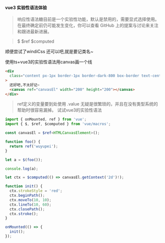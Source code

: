 #### vue3 实验性语法体验

> 响应性语法糖目前是一个实验性功能，默认是禁用的，需要显式选择使用。在最终确定前仍可能发生变化，你可以查看 GitHub 上的提案与讨论来关注和跟进最新进展。

> $ $ref $computed

顺便尝试了windiCss 还可以吧,就是要记类名~

使用ts+vue3的实验性语法用canvas画一个线

```html
<div
  class="content px-1px border-1px border-dark-800 box-border text-center text-2px w-200px h-200px mx-auto my-100px shadow-2xl cursor-text"
>
  还好吧,不太好记~
  <canvas ref="canvasEl" width="200" height="200"></canvas>
</div>
```

> ref定义的变量要到处使用 .value 无疑是很繁琐的，并且在没有类型系统的帮助时很容易漏掉。 试试vue3的实验性语法

```ts
import { onMounted, ref } from 'vue';
import { $, $ref, $computed } from 'vue/macros';

const canvasEl = $ref<HTMLCanvasElement>();

function foo() {
  return ref('wuyupei');
}

let a = $(foo());

console.log(a);

let ctx = $computed(() => canvasEl.getContext('2d')!);

function init() {
  ctx.strokeStyle = 'red';
  ctx.beginPath();
  ctx.moveTo(10, 10);
  ctx.lineTo(10, 60);
  ctx.closePath();
  ctx.stroke();
}

onMounted(() => {
  init();
});
```
